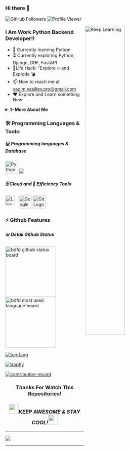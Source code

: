 ### Hi there 👋

<p align="left">
  <img src="https://img.shields.io/github/followers/VeamVeat?label=Follow%20Me&logo=github" alt="GitHub Followers" />
  <img src="https://komarev.com/ghpvc/?username=VeamVeat&label=Profile%20views&color=0e75b6&style=flat" alt="Profile Viewer" />
</p>

<img align="right" width='50%' height='50%' alt="Keep Learning" src="https://cdn.jsdelivr.net/gh/bdfd/Personal_Image_Repo/8.Cool-Animation/Keep_Coding.gif"/>

### I Am  Work  Python Backend Developer!!

- 🔭 Currently learning Python
- ⏳ Currently exploring Python, Django, DRF, FastAPI
- 🎯Life Hack: "Explore 🔥 and Explode 💣
- 📫 How to reach me at vadim.vasiliev.pro@gmail.com
- ❤️ Explore and Learn something New

<details>
  <summary><b>✨ More About Me</b></summary>
  <br/>
I am Vadim Vasiliev, python developer
</details>

### 🛠️ Programming Languages & Tools:

##### 💻 Programming languages & Database

<p>
  <img height=40 alt="Python Logo" src="https://cdn.jsdelivr.net/gh/bdfd/Personal_Image_Repo/7.Color-Icon/Programming_Language/python.png" />
  <img src="https://en.wikipedia.org/wiki/PostgreSQL" />
</p>

##### 🗄️ Cloud and 🧰 Efficiency Tools

<p>
  <img height=40 alt="Google Cloud Logo" src="https://cdn.jsdelivr.net/gh/bdfd/Personal_Image_Repo/7.Color-Icon/Cloud_Tech/gcp.png" />
  <img height=40 alt="Git Logo" src="https://cdn.jsdelivr.net/gh/bdfd/Personal_Image_Repo/7.Color-Icon/Common_Tool/git.png" />
  <img align="left" alt="Linux" width="30px" style="padding-right:10px;" src="https://cdn.jsdelivr.net/gh/devicons/devicon/icons/linux/linux-original.svg" />
</p>

### ⚡ Github Features

##### 📊 Detail Github Status

<div>
    <img height=160 src="https://github-readme-stats.vercel.app/api?username=VeamVeat&show_icons=true&theme=tokyonight" alt="bdfd github status board"  />
    <img height=160 alt="bdfd most used language board" src="https://github-readme-streak-stats.herokuapp.com/?user=VeamVeat&theme=react&border=61dafb&hide_border=true" />

[![top-lang](https://github-readme-stats.vercel.app/api/top-langs/?username=VeamVeat&title_color=61dafb&text_color=ffffff&icon_color=61dafb&bg_color=20232a&langs_count=8&layout=compact&border_color=61dafb&hide_border=true)](https://github.com/VeamVeat)

[![trophy](https://github-profile-trophy.vercel.app/?username=VeamVeat&theme=nord&column=7)](https://github.com/VeamVeat)

[![contribution-record](https://activity-graph.herokuapp.com/graph?username=VeamVeat&theme=react-dark&bg_color=20232a&hide_border=true)](https://github.com/VeamVeat)
</div>

<div align="center">
  
### Thanks For Watch This Repositories!
### <img src="https://media.giphy.com/media/WUlplcMpOCEmTGBtBW/giphy.gif" width="30"><i>KEEP AWESOME & STAY COOL!</i><img src="https://media.giphy.com/media/WUlplcMpOCEmTGBtBW/giphy.gif" width="30">

</div>

---
[<img src="https://cdn.jsdelivr.net/gh/bdfd/Personal_Image_Repo/7.Color-Icon/Social_Media_Shields/Gmail.svg" />][gmail]

---

[gmail]: mailto:vadim.vasiliev.pro@gmail.com
